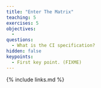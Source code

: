 ```yaml
---
title: "Enter The Matrix"
teaching: 5
exercises: 5
objectives:
  - 
questions:
  - What is the CI specification?
hidden: false
keypoints:
  - First key point. (FIXME)
---
```


{% include links.md %}
